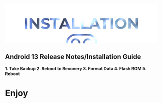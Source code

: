 <img src="https://raw.githubusercontent.com/DroidX-UI-Devices/Official_Devices/13/banners/install.png" />
 
## Android 13 Release Notes/Installation Guide

**1. Take Backup
2. Reboot to Recovery
3. Format Data
4. Flash ROM
5. Reboot**

  # Enjoy
